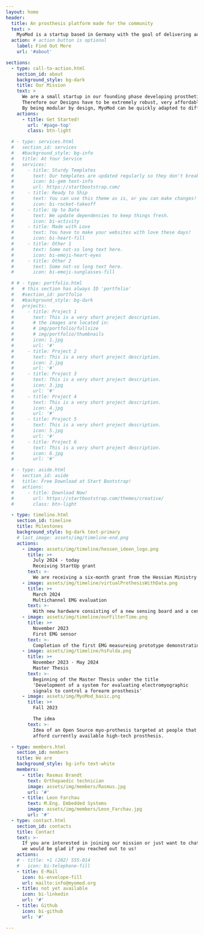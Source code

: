 ```yaml
---
layout: home
header:
  title: An prosthesis platform made for the community
  text: >
    MyoMod is a startup based in Germany with the goal of delivering advanced myoelectric prosthesis to as many people as possible, that can't afford the prothesis avaialbe at the moment.
  action: # action button is optional
    label: Find Out More
    url: '#about'

sections:
  - type: call-to-action.html
    section_id: about
    background_style: bg-dark
    title: Our Mission
    text: > 
      We are a small startup in our founding phase developing prosthetic solutions. It is our belief that myoelectric control and its associated benefits, should be widely available.
      Therefore our Designs have to be extremely robust, very affordable and easy to repair. 
      By being modular by design, MyoMod can be quickly adapted to different pathologies.
    actions:
      - title: Get Started!
        url: '#page-top'
        class: btn-light

  # - type: services.html
  #   section_id: services
  #   #background_style: bg-info
  #   title: At Your Service
  #   services:
  #     - title: Sturdy Templates
  #       text: Our templates are updated regularly so they don't break.
  #       icon: bi-gem text-info
  #       url: https://startbootstrap.com/
  #     - title: Ready to Ship
  #       text: You can use this theme as is, or you can make changes!
  #       icon: bi-rocket-takeoff
  #     - title: Up to Date
  #       text: We update dependencies to keep things fresh.
  #       icon: bi-activity
  #     - title: Made with Love
  #       text: You have to make your websites with love these days!
  #       icon: bi-heart-fill
  #     - title: Other 1
  #       text: Some not-so long text here.
  #       icon: bi-emoji-heart-eyes
  #     - title: Other 2
  #       text: Some not-so long text here.
  #       icon: bi-emoji-sunglasses-fill

  # # - type: portfolio.html
  #   # this section has always ID 'portfolio'
  #   #section_id: portfolio
  #   #background_style: bg-dark
  #   projects:
  #     - title: Project 1
  #       text: This is a very short project description.
  #       # the images are located in:
  #       # img/portfolio/fullsize
  #       # img/portfolio/thumbnails
  #       icon: 1.jpg
  #       url: '#'
  #     - title: Project 2
  #       text: This is a very short project description.
  #       icon: 2.jpg
  #       url: '#'
  #     - title: Project 3
  #       text: This is a very short project description.
  #       icon: 3.jpg
  #       url: '#'
  #     - title: Project 4
  #       text: This is a very short project description.
  #       icon: 4.jpg
  #       url: '#'
  #     - title: Project 5
  #       text: This is a very short project description.
  #       icon: 5.jpg
  #       url: '#'
  #     - title: Project 6
  #       text: This is a very short project description.
  #       icon: 6.jpg
  #       url: '#'

  # - type: aside.html
  #   section_id: aside
  #   title: Free Download at Start Bootstrap!
  #   actions:
  #     - title: Download Now!
  #       url: https://startbootstrap.com/themes/creative/
  #       class: btn-light

  - type: timeline.html
    section_id: timeline
    title: Milestones
    background_style: bg-dark text-primary
    # last_image: assets/img/timeline-end.png
    actions:
      - image: assets/img/timeline/hessen_ideen_logo.png
        title: >+
          July 2024 - today
          Receiving StartUp grant 
        text: >-
          We are receiving a six-month grant from the Hessian Ministry of Science and Research, Art and Culture in Germany as part of the 'Hessen Ideen Stipendium'. 
      - image: assets/img/timeline/virtualProthesisWithData.png
        title: >+
          March 2024
          Multichannel EMG evaluation
        text: >-
          With new hardware consisting of a new sensing board and a central processing hub EMG data can be interpreted in real time.
      - image: assets/img/timeline/ourFilterTime.png
        title: >+
          November 2023
          First EMG sensor
        text: >-
          Completion of the first EMG measureing prototype demonstrating capability to record EMG signals with good quality using simple hardware and digital filtering
      - image: assets/img/timeline/hsFulda.png
        title: >+
          November 2023 - May 2024
          Master Thesis
        text: >-
          Beginning of the Master Thesis under the title 
          'Development of a system for evaluating electromyographic 
          signals to control a forearm prosthesis' 
      - image: assets/img/MyoMod_basic.png
        title: >+
          Fall 2023

          The idea 
        text: >-
          Idea of an Open Source myo-prothesis targeted at people that can't
          afford currently available high-tech prosthesis.

  - type: members.html
    section_id: members
    title: We are
    background_style: bg-info text-white
    members:
      - title: Rasmus Brandt
        text: Orthopaedic technician
        image: assets/img/members/Rasmus.jpg
        url: '#'
      - title: Leon Farchau
        text: M.Eng. Embedded Systems
        image: assets/img/members/Leon_Farchau.jpg
        url: '#'
  - type: contact.html
    section_id: contacts
    title: Contact
    text: >-
      If you are interested in joining our mission or just want to chat with us, 
      we would be glad if you reached out to us!
    actions:
    # - title: +1 (202) 555-014
    #   icon: bi-telephone-fill
    - title: E-Mail
      icon: bi-envelope-fill
      url: mailto:info@myomod.org
    - title: not yet available
      icon: bi-linkedin
      url: '#'
    - title: Github
      icon: bi-github
      url: '#'

---
```

